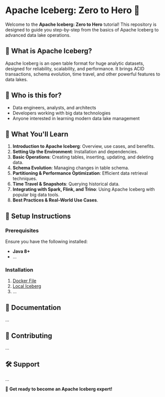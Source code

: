 # Apache Iceberg: Zero to Hero 🚀

Welcome to the **Apache Iceberg: Zero to Hero** tutorial! This repository is designed to guide you step-by-step from the basics of Apache Iceberg to advanced data lake operations.

## 📌 What is Apache Iceberg?
Apache Iceberg is an open table format for huge analytic datasets, designed for reliability, scalability, and performance. It brings ACID transactions, schema evolution, time travel, and other powerful features to data lakes.

## 🎯 Who is this for?
- Data engineers, analysts, and architects
- Developers working with big data technologies
- Anyone interested in learning modern data lake management

## 🏁 What You'll Learn
1. **Introduction to Apache Iceberg**: Overview, use cases, and benefits.
2. **Setting Up the Environment**: Installation and dependencies.
3. **Basic Operations**: Creating tables, inserting, updating, and deleting data.
4. **Schema Evolution**: Managing changes in table schema.
5. **Partitioning & Performance Optimization**: Efficient data retrieval techniques.
6. **Time Travel & Snapshots**: Querying historical data.
7. **Integrating with Spark, Flink, and Trino**: Using Apache Iceberg with popular big data tools.
8. **Best Practices & Real-World Use Cases**.

## 🔧 Setup Instructions
### Prerequisites
Ensure you have the following installed:
- **Java 8+**
- ...

### Installation
1. [Docker File](https://github.com/mohammadreza-92/apache_iceberg/blob/main/docker-compose.yml)
2. [Local Iceberg](https://github.com/mohammadreza-92/apache_iceberg/blob/main/docker-compose-local.yml)
3. ...

## 📖 Documentation
...

## 🤝 Contributing
...

## 🛠 Support
...

🚀 **Get ready to become an Apache Iceberg expert!**
